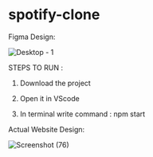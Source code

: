 # spotify-clone

Figma Design:

![Desktop - 1](https://user-images.githubusercontent.com/86292101/235314250-9cf51cbe-0ce2-44a3-90c9-b58ef617e6bd.png)

STEPS TO RUN :

1) Download the project

2) Open it in VScode

3) In terminal write command : npm start


Actual Website Design:

![Screenshot (76)](https://user-images.githubusercontent.com/86292101/235314511-c5107ca4-f396-47a8-97b2-85215b912605.png)


